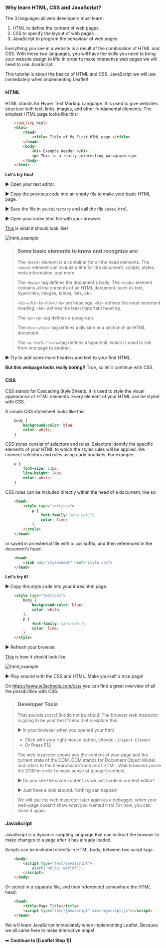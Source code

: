 ### Why learn HTML, CSS and JavaScript?

The 3 languages all web developers must learn:

1. HTML to define the content of web pages.
2. CSS to specify the layout of web pages.
3. JavaScript to program the behaviour of web pages.

Everything you see in a website is a result of the combination of HTML and CSS. With these two languages, you will have the skills you need to bring your website design to life! In order to make interactive web pages we will need to use JavaScript.

This tutorial is about the basics of HTML and CSS. JavaScript we will use immediately when implementing Leaflet! 

### HTML
HTML stands for Hyper Text Markup Language. It is used to give websites structure with text, links, images, and other fundamental elements. The simplest HTML page looks like this:

``` html
    <!DOCTYPE html>
    <html>
        <head>
            <title> Title of My First HTML page </title>
        </head>
        <body>
            <H1> Example Header </H1>
            <p> This is a really interesting paragraph.</p>
        </body>
    </html>
```

**Let's try this!**

 :arrow_forward: Open your text editor.

 :arrow_forward: Copy the previous code into an empty file to make your basic HTML page.

 :arrow_forward: Save the file in `yourDirectory` and call the file `index.html`.

 :arrow_forward: Open your index.html file with your browser.

[This](https://nieneb.github.io/html_example/) is what it should look like!

![html_example](img/example_html.png)

> ### Some basic elements to know and recognize are:
> 
> The `<head>` element is a container for all the head elements.
> The `<head>` element can include a title for the document, scripts, styles, meta information, and more.
> 
> The `<body>` tag defines the document's body.
> The `<body>` element contains all the contents of an HTML document, such as text, hyperlinks, images, tables, lists, etc.
> 
> `<h1></h1>` to `<h6></h6>` are headings. `<h1>` defines the most important heading. `<h6>` defines the least important heading.
> 
> The `<p></p>` tag defines a paragraph.
> 
> The`<div></div>` tag defines a division or a section in an HTML document.
> 
> The `<a href=""></a>`tag defines a hyperlink, which is used to link from one page to another.

 :arrow_forward: Try to add some more headers and text to your first HTML.

**But this webpage looks really boring!!** True, so let´s continue with CSS. 

### CSS

CSS stands for Cascading Style Sheets. It is used to style the visual appearance of HTML elements. Every element of your HTML can be styled with CSS.

A simple CSS stylesheet looks like this:

```css
    body {
        background-color: blue;
        color: white;
    }
```

CSS styles consist of selectors and rules. Selectors identify the specific elements of your HTML to which the styles rules will be applied. We connect selectors and rules using curly brackets. For example:

```css
    p {
        font-size: 12px;
        line-height: 14px;
        color: white;
    }
```

CSS rules can be included directly within the head of a document, like so:

```html
    <head>
        <style type="text/css">
            p {
                font-family: sans-serif;
                color: lime;
            }
        </style>
    </head>
```

or saved in an external file with a .css suffix, and then referenced in the document’s head:

```html
    <head>
        <link rel="stylesheet" href="style.css">
    </head>
```

**Let's try it!**

 :arrow_forward: Copy this style code into your index.html page.

```html
    <style type="text/css">
        body {
            background-color: blue;
            color: white;
        },
        p {
            font-family: sans-serif;
            color: lime;
        }
    </style>
```

 :arrow_forward: Refresh your browser.

[This](https://nieneb.github.io/css_example/) is how it should look like.

![html_example](img/example_css.png)

 :arrow_forward: Play around with the CSS and HTML. Make yourself a nice page! 

On https://www.w3schools.com/css/ you can find a great overview of all the possibilities with CSS.


> ### Developer Tools
> 
> That sounds scary! But do not be afraid. The browser web inspector is going to be your best friend! Let's explore this. 
> 
>  :arrow_forward: In your browser when you opened your html 
>
> * Click with your right mouse button, choose : `Inspect Element`
> * Or Press F12
> 
> The web inspector shows you the content of your page and the current state of the DOM. DOM stands for Document Object Model and refers to the hierarchical structure of HTML. Web browsers parse the DOM in order to make sense of a page’s content.
> 
>  :arrow_forward: Do you see the same content as we just made in our text editor?
>
>  :arrow_forward: Just have a look around. Nothing can happen!
> 
> We will use the web inspector later again as a debugger, when your web-page doesn't show what you wanted it to! For now, you can close it again.


### JavaScript

JavaScript is a dynamic scripting language that can instruct the browser to make changes to a page after it has already loaded.

Scripts can be included directly in HTML body, between two script tags:

```html
    <body>
        <script type="text/javascript">
            alert("Hello, world!");
        </script>
    </body>
```

Or stored in a separate file, and then referenced somewhere the HTML head:

```html
    <head>
        <title>Page Title</title>
        <script type="text/javascript" src="myscript.js"></script>
    </head>
```

We will learn JavaScript immediately when implementing Leaflet. Because we all came here to make interactive maps!

:arrow_right: **Continue to [[Leaflet Step 1]]**